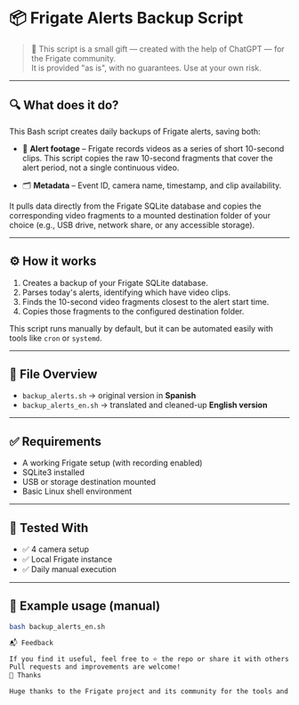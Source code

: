 # 📦 Frigate Alerts Backup Script

> 🎁 This script is a small gift — created with the help of ChatGPT — for the Frigate community.  
> It is provided "as is", with no guarantees. Use at your own risk.

---

## 🔍 What does it do?

This Bash script creates daily backups of Frigate alerts, saving both:

- 🎥 **Alert footage** – Frigate records videos as a series of short 10-second clips. This script copies the raw 10-second fragments that cover the alert period, not a single continuous video.

- 🗂 **Metadata** – Event ID, camera name, timestamp, and clip availability.

It pulls data directly from the Frigate SQLite database and copies the corresponding video fragments to a mounted destination folder of your choice (e.g., USB drive, network share, or any accessible storage).

---

## ⚙️ How it works

1. Creates a backup of your Frigate SQLite database.  
2. Parses today's alerts, identifying which have video clips.  
3. Finds the 10-second video fragments closest to the alert start time.  
4. Copies those fragments to the configured destination folder.

This script runs manually by default, but it can be automated easily with tools like `cron` or `systemd`.

---

## 📂 File Overview

- `backup_alerts.sh` → original version in **Spanish**  
- `backup_alerts_en.sh` → translated and cleaned-up **English version**

---

## ✅ Requirements

- A working Frigate setup (with recording enabled)  
- SQLite3 installed  
- USB or storage destination mounted  
- Basic Linux shell environment

---

## 🧪 Tested With

- ✅ 4 camera setup  
- ✅ Local Frigate instance  
- ✅ Daily manual execution

---

## 🚀 Example usage (manual)

```bash
bash backup_alerts_en.sh

📬 Feedback

If you find it useful, feel free to ⭐ the repo or share it with others.
Pull requests and improvements are welcome!
🙏 Thanks

Huge thanks to the Frigate project and its community for the tools and inspiration.
